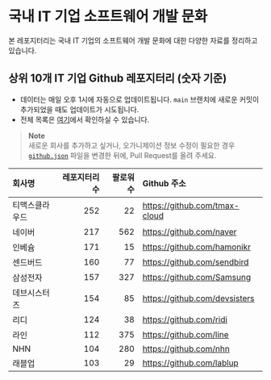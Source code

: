 # 국내 IT 기업 소프트웨어 개발 문화
본 레포지터리는 국내 IT 기업의 소프트웨어 개발 문화에 대한 다양한 자료를 정리하고 있습니다.

## 상위 10개 IT 기업 Github 레포지터리 (숫자 기준)

- 데이터는 매일 오후 1시에 자동으로 업데이트됩니다. `main` 브랜치에 새로운 커밋이 추가되었을 때도 업데이트가 시도됩니다.
- 전체 목록은 [여기](./github.md)에서 확인하실 수 있습니다.

> **Note**<br />
> 새로운 회사를 추가하고 싶거나, 오가니제이션 정보 수정이 필요한 경우 [`github.json`](./github.json) 파일을 변경한 뒤에, Pull Request를 올려 주세요.

<!-- MARKDOWN_TABLE(GITHUB): START -->

| **회사명** | **레포지터리 수** | **팔로워 수** | **Github 주소** |
|:---|---:|---:|:---|
| 티맥스클라우드 | 252 | 22 | https://github.com/tmax-cloud |
| 네이버 | 217 | 562 | https://github.com/naver |
| 인베슘 | 171 | 15 | https://github.com/hamonikr |
| 센드버드 | 160 | 77 | https://github.com/sendbird |
| 삼성전자 | 157 | 327 | https://github.com/Samsung |
| 데브시스터즈 | 154 | 85 | https://github.com/devsisters |
| 리디 | 124 | 38 | https://github.com/ridi |
| 라인 | 112 | 375 | https://github.com/line |
| NHN | 104 | 280 | https://github.com/nhn |
| 래블업 | 103 | 29 | https://github.com/lablup |

<!-- MARKDOWN_TABLE(GITHUB): END -->
